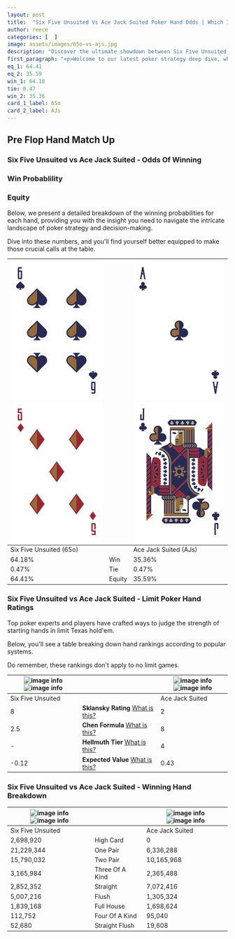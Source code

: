 ```yaml
---
layout: post
title:  "Six Five Unsuited Vs Ace Jack Suited Poker Hand Odds | Which Is The Better Hand In Poker? A Complete Guide"
author: reece
categories: [  ]
image: assets/images/65o-vs-ajs.jpg
description: "Discover the ultimate showdown between Six Five Unsuited and Ace Jack Suited in poker! Uncover the odds, strategies, and scenarios where one hand triumphs over the other. Get ready to up your poker game with this thrilling analysis."
first_paragraph: "<p>Welcome to our latest poker strategy deep dive, where we're pitting two distinct hands against each other in a high-stakes showdown: Six Five Unsuited vs Ace Jack Suited.</p><p>In the dynamic world of poker, every decision counts, and knowing which hand holds the upper hand is key to your success at the table.</p><p>In this article, we'll dissect these two hands, explore the scenarios where one dominates the other, and equip you with the knowledge to make strategic choices that can tip the odds in your favor.</p><p>Get ready to unravel the intriguing dynamics of these poker hands and elevate your game to new heights.</p>"
eq_1: 64.41
eq_2: 35.59
win_1: 64.18
tie: 0.47
win_2: 35.36
card_1_label: 65o
card_2_label: AJs
---
```




[comment]: # (sp0)

## Pre Flop Hand Match Up

<div class="table hand-ratings" markdown="1"> 



### Six Five Unsuited vs Ace Jack Suited - Odds Of Winning


  
<div class="row graphs"> 
<div class="col-lg-6">
    <h3>Win Probablility</h3>
    <canvas id="WinChart"></canvas>
</div>
<div class="col-lg-6">
    <h3>Equity</h3>
    <canvas id="EquityChart"></canvas>
</div>
</div>

  Below, we present a detailed breakdown of the winning probabilities for each hand, providing you with the insight you need to navigate the intricate landscape of poker strategy and decision-making. 

Dive into these numbers, and you'll find yourself better equipped to make those crucial calls at the table.


    
| ![image info](assets/images/hand1/6.png) ![image info](assets/images/hand1/5o.png) |  | ![image info](assets/images/hand2/a.png) ![image info](assets/images/hand2/j.png) |
| -------- | -------- | -------- |
| Six Five Unsuited (65o) |  | Ace Jack Suited (AJs) |
| 64.18% | Win | 35.36% |
| 0.47% | Tie | 0.47% |
| 64.41% | Equity | 35.59% |




[comment]: # (sp1)



### Six Five Unsuited vs Ace Jack Suited - Limit Poker Hand Ratings

Top poker experts and players have crafted ways to judge the strength of starting hands in limit Texas hold'em. 

Below, you'll see a table breaking down hand rankings according to popular systems. 

Do remember, these rankings don't apply to no limit games.


    
| ![image info](https://www.riverpairs.com/assets/images/hand1/6.png) ![image info](https://www.riverpairs.com/assets/images/hand1/5o.png) |  | ![image info](https://www.riverpairs.com/assets/images/hand2/a.png) ![image info](https://www.riverpairs.com/assets/images/hand2/j.png) |
| -------- | -------- | -------- |
| Six Five Unsuited |  | Ace Jack Suited |
| 8 | **Sklansky Rating** [What is this?](/sklansky-rating-explained) | 2 |
| 2.5 | **Chen Formula** [What is this?](/chen-formula-explained) | 8 |
| - | **Hellmuth Tier** [What is this?](/Hellmuth-tier-explained) | 4 |
| -0.12 | **Expected Value** [What is this?](/expected-value-explained) | 0.43 |




[comment]: # (sp2)



### Six Five Unsuited vs Ace Jack Suited - Winning Hand Breakdown


    
| ![image info](https://www.riverpairs.com/assets/images/hand1/6.png) ![image info](https://www.riverpairs.com/assets/images/hand1/5o.png) |  | ![image info](https://www.riverpairs.com/assets/images/hand2/a.png) ![image info](https://www.riverpairs.com/assets/images/hand2/j.png) |
| -------- | -------- | -------- |
| Six Five Unsuited |  | Ace Jack Suited |
| 2,698,920 | High Card | 0 |
| 21,229,344 | One Pair | 6,336,288 |
| 15,790,032 | Two Pair | 10,165,968 |
| 3,165,984 | Three Of A Kind | 2,365,488 |
| 2,852,352 | Straight | 7,072,416 |
| 5,007,216 | Flush | 1,305,324 |
| 1,839,168 | Full House | 1,698,624 |
| 112,752 | Four Of A Kind | 95,040 |
| 52,680 | Straight Flush | 19,608 |




[comment]: # (sp3)



</div>

[comment]: # (sp4)



[comment]: # (sp5)

